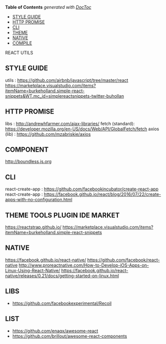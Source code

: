 <!-- START doctoc generated TOC please keep comment here to allow auto update -->
<!-- DON'T EDIT THIS SECTION, INSTEAD RE-RUN doctoc TO UPDATE -->
**Table of Contents**  *generated with [DocToc](https://github.com/thlorenz/doctoc)*

- [STYLE GUIDE](#style-guide)
- [HTTP PROMISE](#http-promise)
- [CLI](#cli)
- [THEME](#theme)
- [NATIVE](#native)
- [COMPILE](#compile)

<!-- END doctoc generated TOC please keep comment here to allow auto update -->

REACT UTILS

## STYLE GUIDE
utils : https://github.com/airbnb/javascript/tree/master/react
https://marketplace.visualstudio.com/items?itemName=burkeholland.simple-react-snippets&WT.mc_id=simplereactsnippets-twitter-buhollan

## HTTP PROMISE 
libs : http://andrewhfarmer.com/ajax-libraries/
fetch (standard): https://developer.mozilla.org/en-US/docs/Web/API/GlobalFetch/fetch
axios (lib) : https://github.com/mzabriskie/axios

## COMPONENT
http://boundless.js.org

## CLI
react-create-app : https://github.com/facebookincubator/create-react-app
react-create-app : https://facebook.github.io/react/blog/2016/07/22/create-apps-with-no-configuration.html


## THEME TOOLS PLUGIN IDE MARKET
https://reactstrap.github.io/
https://marketplace.visualstudio.com/items?itemName=burkeholland.simple-react-snippets



## NATIVE
https://facebook.github.io/react-native/
https://github.com/facebook/react-native
http://www.proreactnative.com/How-to-Develop-iOS-Apps-on-Linux-Using-React-Native/
https://facebook.github.io/react-native/releases/0.21/docs/getting-started-on-linux.html

## LIBS

- https://github.com/facebookexperimental/Recoil

## LIST

- https://github.com/enaqx/awesome-react
- https://github.com/brillout/awesome-react-components